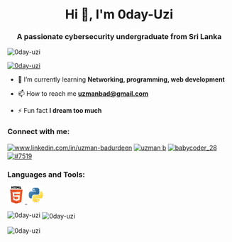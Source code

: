 <h1 align="center">Hi 👋, I'm 0day-Uzi</h1>
<h3 align="center">A passionate cybersecurity undergraduate from Sri Lanka</h3>

<p align="left"> <img src="https://komarev.com/ghpvc/?username=0day-uzi&label=Profile%20views&color=0e75b6&style=flat" alt="0day-uzi" /> </p>

<p align="left"> <a href="https://github.com/ryo-ma/github-profile-trophy"><img src="https://github-profile-trophy.vercel.app/?username=0day-uzi" alt="0day-uzi" /></a> </p>

- 🌱 I’m currently learning **Networking, programming, web development**

- 📫 How to reach me **uzmanbad@gmail.com**

- ⚡ Fun fact **I dream too much**

<h3 align="left">Connect with me:</h3>
<p align="left">
<a href="https://linkedin.com/in/www.linkedin.com/in/uzman-badurdeen" target="blank"><img align="center" src="https://raw.githubusercontent.com/rahuldkjain/github-profile-readme-generator/master/src/images/icons/Social/linked-in-alt.svg" alt="www.linkedin.com/in/uzman-badurdeen" height="30" width="40" /></a>
<a href="https://www.hackerrank.com/uzman b" target="blank"><img align="center" src="https://raw.githubusercontent.com/rahuldkjain/github-profile-readme-generator/master/src/images/icons/Social/hackerrank.svg" alt="uzman b" height="30" width="40" /></a>
<a href="https://www.leetcode.com/babycoder_28" target="blank"><img align="center" src="https://raw.githubusercontent.com/rahuldkjain/github-profile-readme-generator/master/src/images/icons/Social/leet-code.svg" alt="babycoder_28" height="30" width="40" /></a>
<a href="https://discord.gg/#7519" target="blank"><img align="center" src="https://raw.githubusercontent.com/rahuldkjain/github-profile-readme-generator/master/src/images/icons/Social/discord.svg" alt="#7519" height="30" width="40" /></a>
</p>

<h3 align="left">Languages and Tools:</h3>
<p align="left"> <a href="https://www.w3.org/html/" target="_blank" rel="noreferrer"> <img src="https://raw.githubusercontent.com/devicons/devicon/master/icons/html5/html5-original-wordmark.svg" alt="html5" width="40" height="40"/> </a> <a href="https://www.python.org" target="_blank" rel="noreferrer"> <img src="https://raw.githubusercontent.com/devicons/devicon/master/icons/python/python-original.svg" alt="python" width="40" height="40"/> </a> </p>

<p><img align="left" src="https://github-readme-stats.vercel.app/api/top-langs?username=0day-uzi&show_icons=true&locale=en&layout=compact" alt="0day-uzi" /></p>

<p>&nbsp;<img align="center" src="https://github-readme-stats.vercel.app/api?username=0day-uzi&show_icons=true&locale=en" alt="0day-uzi" /></p>

<p><img align="center" src="https://github-readme-streak-stats.herokuapp.com/?user=0day-uzi&" alt="0day-uzi" /></p>
